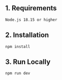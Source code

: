 ## 1. Requirements
```Node.js 18.15 or higher```
## 2. Installation
```npm install```
## 3. Run Locally
```npm run dev```